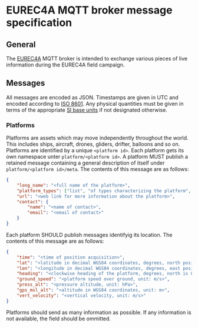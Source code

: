 # EUREC4A MQTT broker message specification

## General

The [EUREC4A](https://www.eurec4a.eu) MQTT broker is intended to exchange various pieces of live information during the EUREC4A field campaign.

## Messages
All messages are encoded as JSON. Timestamps are given in UTC and encoded according to [ISO 8601](https://en.wikipedia.org/wiki/ISO_8601). Any physical quantities must be given in terms of the appropriate [SI base units](https://en.wikipedia.org/wiki/SI_base_unit) if not designated otherwise.

### Platforms
Platforms are assets which may move independently throughout the world.
This includes ships, aircraft, drones, gliders, drifter, balloons and so on.
Platforms are identified by a unique `<platform id>`.
Each platform gets its own namespace unter `platform/<platform id>`.
A platform MUST publish a retained message containing a general description of itself under `platform/<platform id>/meta`.
The contents of this message are as follows:
```json
{
    "long_name": "<full name of the platform>",
    "platform_types": ["list", "of types characterizing the platform", "in decending oder of specificity"],
    "url": "<web link for more information about the platform>",
    "contact": {
        "name": "<name of contact>",
        "email": "<email of contact>"
    }
}
```

Each platform SHOULD publish messages identifyig its location.
The contents of this message are as follows:
```json
{
    "time": "<time of position acquisition>",
    "lat": "<latitude in decimal WGS84 coordinates, degrees, north positive>",
    "lon": "<longitude in decimal WGS84 coordinates, degrees, east positive>",
    "heading": "<clockwise heading of the platform, degrees, north is 0>",
    "ground_speed": "<platform speed over ground, unit: m/s>",
    "press_alt": "<pressure altitude, unit: hPa>",
    "gps_msl_alt": "<altitude in WGS84 coordinates, unit: m>",
    "vert_velocity": "<vertical velocity, unit: m/s>"
}
```
Platforms should send as many information as possible.
If any information is not available, the field should be ommitted.
